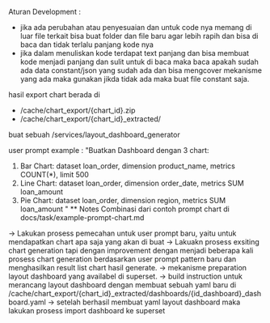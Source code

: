 Aturan Development :

- jika ada perubahan atau penyesuaian dan untuk code nya memang di luar file terkait bisa buat folder dan file baru agar lebih rapih dan bisa di baca dan tidak terlalu panjang kode nya
- jika dalam menuliskan kode terdapat text panjang dan bisa membuat kode menjadi panjang dan sulit untuk di baca maka baca apakah sudah ada data constant/json yang sudah ada dan bisa mengcover mekanisme yang ada maka gunakan jikda tidak ada maka buat file constant saja.

hasil export chart berada di

- /cache/chart_export/{chart_id}.zip
- /cache/chart_export/{chart_id}\_extracted/

buat sebuah /services/layout_dashboard_generator

user prompt example :
"Buatkan Dashboard dengan 3 chart:

1. Bar Chart: dataset loan_order, dimension product_name, metrics COUNT(\*), limit 500
2. Line Chart: dataset loan_order, dimension order_date, metrics SUM loan_amount
3. Pie Chart: dataset loan_order, dimension region, metrics SUM loan_amount
   "
   \*\* Notes Combinasi dari contoh prompt chart di docs/task/example-prompt-chart.md

->
Lakukan prosess pemecahan untuk user prompt baru, yaitu untuk mendapatkan chart apa saja yang akan di buat
->
Lakuakn prosess exsiting chart generation tapi dengan improvement dengan menjadi beberapa kali prosess chart generation berdasarkan user prompt pattern baru dan menghasilkan result list chart hasil generate.
->
mekanisme preparation layout dashboard yang availabel di superset.
->
build instruction untuk merancang layout dashboard dengan membuat sebuah yaml baru di
/cache/chart_export/{chart_id}\_extracted/dashboards/{id_dashboard}\_dashboard.yaml
->
setelah berhasil membuat yaml layout dashboard maka lakukan prosess import dashboard ke superset
